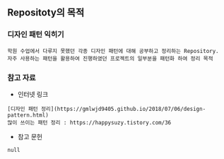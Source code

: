 ## Repositoty의 목적

### 디자인 패턴 익히기
    
    학원 수업에서 다루지 못했던 각종 디자인 패턴에 대해 공부하고 정리하는 Repository.
    자주 사용하는 패턴을 활용하여 진행하였던 프로젝트의 일부분을 패턴화 하여 정리 목적
    
    
### 참고 자료
  + 인터넷 링크
  ```
  [디자인 패턴 정리](https://gmlwjd9405.github.io/2018/07/06/design-pattern.html)
  많이 쓰이는 패턴 정리 : https://happysuzy.tistory.com/36
  ```
  
  + 참고 문헌
  ```
  null
  ```
